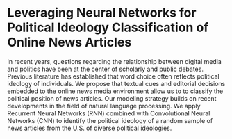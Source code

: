 # Leveraging Neural Networks for Political Ideology Classification of Online News Articles 

In recent years, questions regarding the relationship between digital media and politics have been at the center of scholarly and public debates. Previous literature has established that word choice often reflects political ideology of individuals. We propose that textual cues and editorial decisions embedded to the online news media environment allow us to to classify the political position of news articles. Our modeling strategy builds on recent developments in the field of natural language processing. We apply Recurrent Neural Networks (RNN) combined with Convolutional Neural Networks (CNN) to identify the political ideology of a random sample of news articles from the U.S. of diverse political ideologies.
